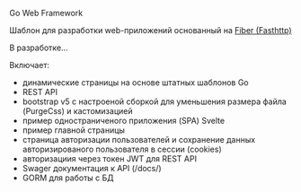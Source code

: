 Go Web Framework

Шаблон для разработки web-приложений основанный на [Fiber (Fasthttp)](https://gofiber.io/)

В разработке...

Включает:
- динамические страницы на основе штатных шаблонов Go
- REST API
- bootstrap v5 с настроеной сборкой для уменьшения размера файла (PurgeCss) и кастомизацией
- пример одностраниченого приложения (SPA) Svelte
- пример главной страницы
- страница авторизации пользователей и сохранение данных авторизированого пользователя в сессии (cookies)
- авторизациия через токен JWT для REST API
- Swager документация к API (/docs/)
- GORM для работы с БД